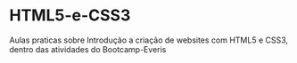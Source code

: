 # HTML5-e-CSS3

Aulas praticas sobre Introdução a criação de websites com HTML5 e CSS3, dentro das atividades do Bootcamp-Everis
